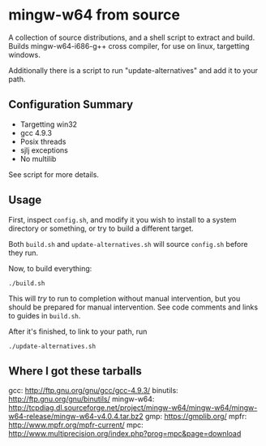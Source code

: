 mingw-w64 from source
=====================

A collection of source distributions, and a shell script to extract and build.
Builds mingw-w64-i686-g++ cross compiler, for use on linux, targetting windows.

Additionally there is a script to run "update-alternatives" and add it to your
path.

Configuration Summary
---------------------

- Targetting win32
- gcc 4.9.3
- Posix threads
- sjlj exceptions
- No multilib

See script for more details.

Usage
-----

First, inspect `config.sh`, and modify it you wish to install to a system directory or something, or try to build a different target.

Both `build.sh` and `update-alternatives.sh` will source `config.sh` before they run.

Now, to build everything:

```
./build.sh
```

This will *try* to run to completion without manual intervention, but you should be prepared for manual intervention.
See code comments and links to guides in `build.sh`.

After it's finished, to link to your path, run

```
./update-alternatives.sh
```

Where I got these tarballs
--------------------------

gcc:        http://ftp.gnu.org/gnu/gcc/gcc-4.9.3/
binutils:   http://ftp.gnu.org/gnu/binutils/
mingw-w64:  http://tcpdiag.dl.sourceforge.net/project/mingw-w64/mingw-w64/mingw-w64-release/mingw-w64-v4.0.4.tar.bz2
gmp:        https://gmplib.org/
mpfr:       http://www.mpfr.org/mpfr-current/
mpc:        http://www.multiprecision.org/index.php?prog=mpc&page=download
